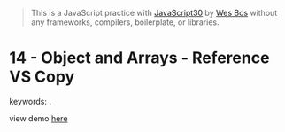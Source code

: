 > This is a JavaScript practice with [JavaScript30](https://javascript30.com/) by [Wes Bos](https://github.com/wesbos) without any frameworks, compilers, boilerplate, or libraries.

# 14 - Object and Arrays - Reference VS Copy
keywords: .

view demo [here](https://gnovo.github.io/JS30/14-JavaScript_References_VS_Copying/index.html)